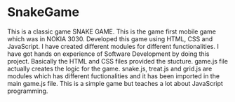 # SnakeGame
This is a classic game SNAKE GAME. This is the game first mobile game which was in NOKIA 3030. Developed this game using HTML, CSS and JavaScript. I have created different modules for different functionalities. I have got hands on experience of Software Development by doing this project. Basically the HTML and CSS files provided the stucture. game.js file actually creates the logic for the game. snake.js, treat.js and grid.js are modules which has different fuctionalities and it has been imported in the main game.js file. This is a simple game but teaches a lot about JavaScript programming.
